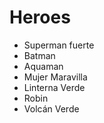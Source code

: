 # Heroes

* Superman fuerte
* Batman
* Aquaman
* Mujer Maravilla
* Linterna Verde
* Robin
* Volcán Verde
